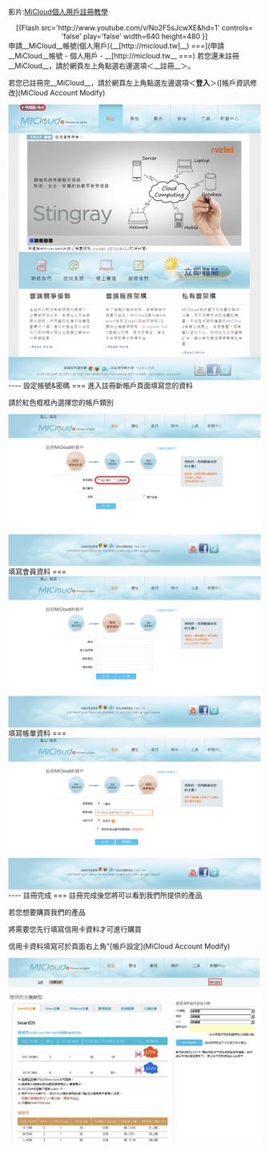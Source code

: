 
影片:[MiCloud個人用戶註冊教學](http://www.youtube.com/watch?v=No2F5sJcwXE)
<div align="center">
[{Flash src='http://www.youtube.com/v/No2F5sJcwXE&hd=1' controls= 'false' play='false' width=640 height=480 }]
</div>
申請__MiCloud__帳號(個人用戶)(__[http://micloud.tw]__)
===](申請__MiCloud__帳號 - 個人用戶 - __[http://micloud.tw__
===)
若您還未註冊__MiCloud__，請於網頁左上角點選右邊選項＜__註冊__＞。


若您已註冊完__MiCloud__，請於網頁左上角點選左邊選項＜__登入__＞([帳戶資訊修改](MiCloud Account Modify)


<img src='images/Apply+MiCloud+Account-Personal-p1_2.png' width='650' align='center'/>
----
<Step 1>設定帳號&密碼
===
進入註冊新帳戶頁面填寫您的資料


請於紅色框框內選擇您的帳戶類別


<img src='images/Apply+MiCloud+Account-Personal-p1+-1.png' width='650' align='center'/>
<Step 2>填寫會員資料
===
<img src='images/Apply+MiCloud+Account-Personal-p1+-3.png' width='650' align='center'/>
<Step 3>填寫帳單資料
===
<img src='images/Apply+MiCloud+Account-Personal-p1+-4.png' width='650' align='center'/>
----
註冊完成
===
註冊完成後您將可以看到我們所提供的產品


若您想要購買我們的產品


將需要您先行填寫信用卡資料才可進行購買


信用卡資料填寫可於頁面右上角"[帳戶設定](MiCloud Account Modify)


<img src='images/Apply+MiCloud+Account-Personal-p1+-5_2.png' width='650' align='center'/>
